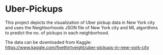 # Uber-Pickups
This project depicts the visualization of Uber pickup data in New York city and uses the Neighborhoods JSON file of New York city and ML algorithms to predict the no. of pickups in each neighborhood.

The data can be downloaded from Kaggle: https://www.kaggle.com/fivethirtyeight/uber-pickups-in-new-york-city
